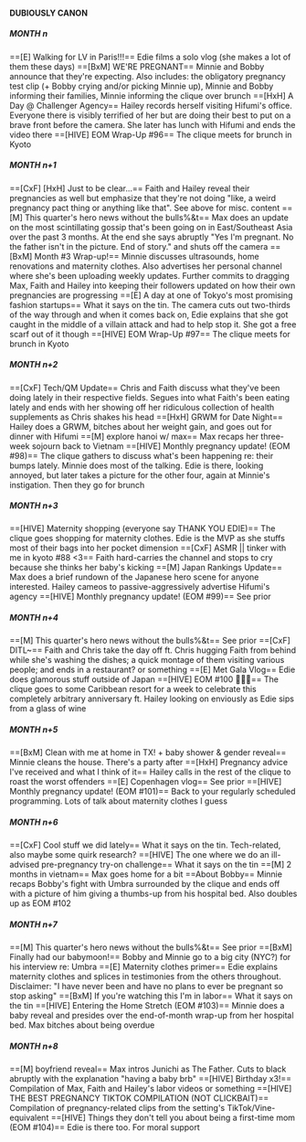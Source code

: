 #### DUBIOUSLY CANON
##### MONTH n
==[E] Walking for LV in Paris!!!==
Edie films a solo vlog (she makes a lot of them these days)
==[BxM] WE'RE PREGNANT==
Minnie and Bobby announce that they're expecting. Also includes: the obligatory pregnancy test clip (+ Bobby crying and/or picking Minnie up), Minnie and Bobby informing their families, Minnie informing the clique over brunch
==[HxH] A Day @ Challenger Agency==
Hailey records herself visiting Hifumi's office. Everyone there is visibly terrified of her but are doing their best to put on a brave front before the camera. She later has lunch with Hifumi and ends the video there
==[HIVE] EOM Wrap-Up #96==
The clique meets for brunch in Kyoto
##### MONTH n+1
==[CxF] [HxH] Just to be clear...==
Faith and Hailey reveal their pregnancies as well but emphasize that they're not doing "like, a weird pregnancy pact thing or anything like that". See above for misc. content
==[M] This quarter's hero news without the bulls%&t==
Max does an update on the most scintillating gossip that's been going on in East/Southeast Asia over the past 3 months. At the end she says abruptly "Yes I'm pregnant. No the father isn't in the picture. End of story." and shuts off the camera
==[BxM] Month #3 Wrap-up!==
Minnie discusses ultrasounds, home renovations and maternity clothes. Also advertises her personal channel where she's been uploading weekly updates. Further commits to dragging Max, Faith and Hailey into keeping their followers updated on how their own pregnancies are progressing
==[E] A day at one of Tokyo's most promising fashion startups==
What it says on the tin. The camera cuts out two-thirds of the way through and when it comes back on, Edie explains that she got caught in the middle of a villain attack and had to help stop it. She got a free scarf out of it though
==[HIVE] EOM Wrap-Up #97==
The clique meets for brunch in Kyoto
##### MONTH n+2
==[CxF] Tech/QM Update==
Chris and Faith discuss what they've been doing lately in their respective fields. Segues into what Faith's been eating lately and ends with her showing off her ridiculous collection of health supplements as Chris shakes his head
==[HxH] GRWM for Date Night==
Hailey does a GRWM, bitches about her weight gain, and goes out for dinner with Hifumi
==[M] explore hanoi w/ max==
Max recaps her three-week sojourn back to Vietnam
==[HIVE] Monthly pregnancy update! (EOM #98)==
The clique gathers to discuss what's been happening re: their bumps lately. Minnie does most of the talking. Edie is there, looking annoyed, but later takes a picture for the other four, again at Minnie's instigation. Then they go for brunch
##### MONTH n+3
==[HIVE] Maternity shopping (everyone say THANK YOU EDIE)==
The clique goes shopping for maternity clothes. Edie is the MVP as she stuffs most of their bags into her pocket dimension
==[CxF] ASMR || tinker with me in kyoto #88 <3==
Faith hard-carries the channel and stops to cry because she thinks her baby's kicking
==[M] Japan Rankings Update==
Max does a brief rundown of the Japanese hero scene for anyone interested. Hailey cameos to passive-aggressively advertise Hifumi's agency
==[HIVE] Monthly pregnancy update! (EOM #99)==
See prior
##### MONTH n+4
==[M] This quarter's hero news without the bulls%&t==
See prior
==[CxF] DITL~==
Faith and Chris take the day off ft. Chris hugging Faith from behind while she's washing the dishes; a quick montage of them visiting various people; and ends in a restaurant? or something
==[E] Met Gala Vlog==
Edie does glamorous stuff outside of Japan
==[HIVE] EOM #100 🎉🎉🎉==
The clique goes to some Caribbean resort for a week to celebrate this completely arbitrary anniversary ft. Hailey looking on enviously as Edie sips from a glass of wine
##### MONTH n+5
==[BxM] Clean with me at home in TX! + baby shower & gender reveal==
Minnie cleans the house. There's a party after
==[HxH] Pregnancy advice I've received and what I think of it==
Hailey calls in the rest of the clique to roast the worst offenders
==[E] Copenhagen vlog==
See prior
==[HIVE] Monthly pregnancy update! (EOM #101)==
Back to your regularly scheduled programming. Lots of talk about maternity clothes I guess
##### MONTH n+6
==[CxF] Cool stuff we did lately==
What it says on the tin. Tech-related, also maybe some quirk research?
==[HIVE] The one where we do an ill-advised pre-pregnancy try-on challenge==
What it says on the tin
==[M] 2 months in vietnam==
Max goes home for a bit
==About Bobby==
Minnie recaps Bobby's fight with Umbra surrounded by the clique and ends off with a picture of him giving a thumbs-up from his hospital bed. Also doubles up as EOM #102
##### MONTH n+7
==[M] This quarter's hero news without the bulls%&t==
See prior
==[BxM] Finally had our babymoon!==
Bobby and Minnie go to a big city (NYC?) for his interview re: Umbra
==[E] Maternity clothes primer==
Edie explains maternity clothes and splices in testimonies from the others throughout. Disclaimer: "I have never been and have no plans to ever be pregnant so stop asking"
==[BxM] If you're watching this I'm in labor==
What it says on the tin
==[HIVE] Entering the Home Stretch (EOM #103)==
Minnie does a baby reveal and presides over the end-of-month wrap-up from her hospital bed. Max bitches about being overdue
##### MONTH n+8
==[M] boyfriend reveal==
Max intros Junichi as The Father. Cuts to black abruptly with the explanation "having a baby brb"
==[HIVE] Birthday x3!==
Compilation of Max, Faith and Hailey's labor videos or something
==[HIVE] THE BEST PREGNANCY TIKTOK COMPILATION (NOT CLICKBAIT)==
Compilation of pregnancy-related clips from the setting's TikTok/Vine-equivalent
==[HIVE] Things they don't tell you about being a first-time mom (EOM #104)==
Edie is there too. For moral support